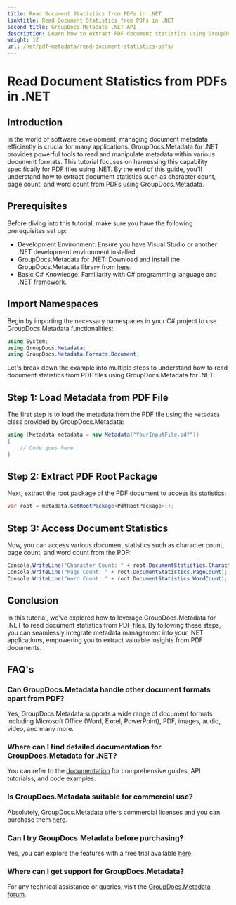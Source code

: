 ```yaml
---
title: Read Document Statistics from PDFs in .NET
linktitle: Read Document Statistics from PDFs in .NET
second_title: GroupDocs.Metadata .NET API
description: Learn how to extract PDF document statistics using GroupDocs.Metadata for .NET. Enhance your document management capabilities effortlessly.
weight: 12
url: /net/pdf-metadata/read-document-statistics-pdfs/
---
```


# Read Document Statistics from PDFs in .NET

## Introduction
In the world of software development, managing document metadata efficiently is crucial for many applications. GroupDocs.Metadata for .NET provides powerful tools to read and manipulate metadata within various document formats. This tutorial focuses on harnessing this capability specifically for PDF files using .NET. By the end of this guide, you'll understand how to extract document statistics such as character count, page count, and word count from PDFs using GroupDocs.Metadata.
## Prerequisites
Before diving into this tutorial, make sure you have the following prerequisites set up:
- Development Environment: Ensure you have Visual Studio or another .NET development environment installed.
- GroupDocs.Metadata for .NET: Download and install the GroupDocs.Metadata library from [here](https://releases.groupdocs.com/metadata/net/).
- Basic C# Knowledge: Familiarity with C# programming language and .NET framework.

## Import Namespaces
Begin by importing the necessary namespaces in your C# project to use GroupDocs.Metadata functionalities:
```csharp
using System;
using GroupDocs.Metadata;
using GroupDocs.Metadata.Formats.Document;
```

Let's break down the example into multiple steps to understand how to read document statistics from PDF files using GroupDocs.Metadata for .NET.
## Step 1: Load Metadata from PDF File
The first step is to load the metadata from the PDF file using the `Metadata` class provided by GroupDocs.Metadata:
```csharp
using (Metadata metadata = new Metadata("YourInputFile.pdf"))
{
    // Code goes here
}
```
## Step 2: Extract PDF Root Package
Next, extract the root package of the PDF document to access its statistics:
```csharp
var root = metadata.GetRootPackage<PdfRootPackage>();
```
## Step 3: Access Document Statistics
Now, you can access various document statistics such as character count, page count, and word count from the PDF:
```csharp
Console.WriteLine("Character Count: " + root.DocumentStatistics.CharacterCount);
Console.WriteLine("Page Count: " + root.DocumentStatistics.PageCount);
Console.WriteLine("Word Count: " + root.DocumentStatistics.WordCount);
```

## Conclusion
In this tutorial, we've explored how to leverage GroupDocs.Metadata for .NET to read document statistics from PDF files. By following these steps, you can seamlessly integrate metadata management into your .NET applications, empowering you to extract valuable insights from PDF documents.

## FAQ's
### Can GroupDocs.Metadata handle other document formats apart from PDF?
Yes, GroupDocs.Metadata supports a wide range of document formats including Microsoft Office (Word, Excel, PowerPoint), PDF, images, audio, video, and many more.
### Where can I find detailed documentation for GroupDocs.Metadata for .NET?
You can refer to the [documentation](https://tutorials.groupdocs.com/metadata/net/) for comprehensive guides, API tutorialss, and code examples.
### Is GroupDocs.Metadata suitable for commercial use?
Absolutely, GroupDocs.Metadata offers commercial licenses and you can purchase them [here](https://purchase.groupdocs.com/buy).
### Can I try GroupDocs.Metadata before purchasing?
Yes, you can explore the features with a free trial available [here](https://releases.groupdocs.com/).
### Where can I get support for GroupDocs.Metadata?
For any technical assistance or queries, visit the [GroupDocs.Metadata forum](https://forum.groupdocs.com/c/metadata/14).
